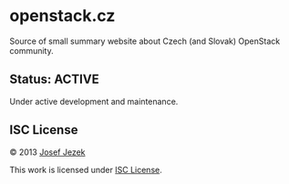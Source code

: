 # openstack.cz

Source of small summary website about Czech (and Slovak) OpenStack community.

## Status: ACTIVE

Under active development and maintenance.

## ISC License

© 2013 [Josef Jezek](http://about.me/josefjezek)

This work is licensed under [ISC License](https://github.com/josefjezek/openstack.cz/blob/master/LICENSE).

